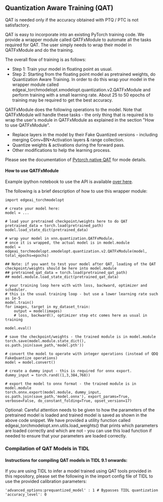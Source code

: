 ## Quantization Aware Training (QAT)
QAT is needed only if the accuracy obtained with PTQ / PTC is not satisfactory.

QAT is easy to incorporate into an existing PyTorch training code. We provide a wrapper module called QATFxModule to automate all the tasks required for QAT. The user simply needs to wrap their model in QATFxModule and do the training.

The overall flow of training is as follows:<br>
- Step 1: Train your model in floating point as usual.<br>
- Step 2: Starting from the floating point model as pretrained weights, do Quantization Aware Training. In order to do this wrap your model in the wrapper module called edgeai_torchmodelopt.xmodelopt.quantization.v2.QATFxModule and perform training with a small learning rate. About 25 to 50 epochs of training may be required to get the best accuracy.<br>

QATFxModule does the following operations to the model. Note that QATFxModule will handle these tasks - the only thing that is required is to wrap the user's module in QATFxModule as explained in the section "How to use  QATFxModule".<br>
- Replace layers in the model by their Fake Quantized versions - including merging Conv+BN+Activation layers & range collection.<br>
- Quantize weights & activations during the forward pass.<br>
- Other modifications to help the learning process.<br>

Please see the documentation of [Pytorch native QAT](https://pytorch.org/docs/stable/quantization.html) for mode details.


#### How to use QATFxModule

Example ipython notebook to use the API is available [over here](../../../../../example_notebooks/quantization_qat.ipynb).

The following is a brief description of how to use this wrapper module:
```
import edgeai_torchmodelopt

# create your model here:
model = ...

# load your pretrained checkpoint/weights here to do QAT
pretrained_data = torch.load(pretrained_path)
model.load_state_dict(pretrained_data)

# wrap your model in xnn.quantization.QATFxModule. 
# once it is wrapped, the actual model is in model.module
model = edgeai_torchmodelopt.xmodelopt.quantization.v2.QATFxModule(model, total_epochs=epochs)

## Note: if you want to test your model after QAT, loading of the QAT checkpoint/weights should be here into model.module
## pretrained_qat_data = torch.load(pretrained_qat_path)
## model.module.load_state_dict(pretrained_qat_data)

# your training loop here with with loss, backward, optimizer and scheduler. 
# this is the usual training loop - but use a lower learning rate such as 1e-5
model.train()
for images, target in my_dataset_train:
    output = model(images)
    # loss, backward(), optimizer step etc comes here as usual in training

model.eval()

# save the checkpoint/weights - the trained module is in model.module
torch.save(model.module.state_dict(), os.path.join(save_path,'model.pth'))

# convert the model to operate with integer operations (instead of QDQ FakeQuantize operations)
model = model.convert()

# create a dummy input - this is required for onnx export.
dummy_input = torch.rand((1,3,384,768))

# export the model to onnx format - the trained module is in model.module
torch.onnx.export(model.module, dummy_input, os.path.join(save_path,'model.onnx'), export_params=True, verbose=False, do_constant_folding=True, opset_version=17)
```

Optional: Careful attention needs to be given to how the parameters of the pretrained model is loaded and trained model is saved as shown in the above code snippet. We have provided a utility function called edgeai_torchmodelopt.xnn.utils.load_weights() that prints which parameters are loaded correctly and which are not - you can use this load function if needed to ensure that your parameters are loaded correctly.


### Compilation of QAT Models in TIDL

#### Instructions for compiling QAT models in TIDL 9.1 onwards:

If you are using TIDL to infer a model trained using QAT tools provided in this repository, please set the following in the import config file of TIDL to use the provided calibration parameters: <br>
```
'advanced_options:prequantized_model' : 1 # Bypasses TIDL quantization
'accuracy_level': 0 
```


